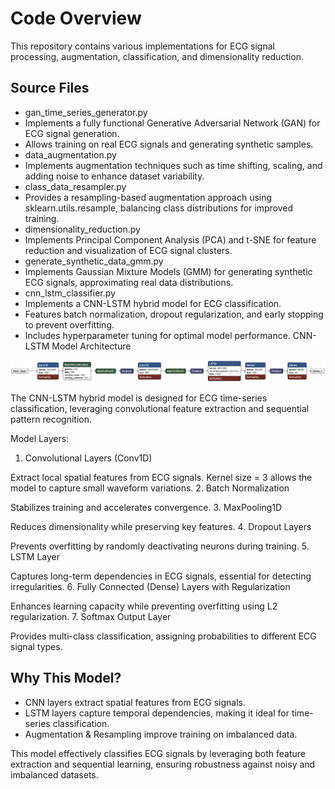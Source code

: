 # Code Overview

This repository contains various implementations for ECG signal processing, augmentation, classification, and dimensionality reduction.

## Source Files

- gan_time_series_generator.py
 - Implements a fully functional Generative Adversarial Network (GAN) for ECG signal generation.
 - Allows training on real ECG signals and generating synthetic samples.
- data_augmentation.py
 - Implements augmentation techniques such as time shifting, scaling, and adding noise to enhance dataset variability.
- class_data_resampler.py
 - Provides a resampling-based augmentation approach using sklearn.utils.resample, balancing class distributions for improved training.
- dimensionality_reduction.py
 - Implements Principal Component Analysis (PCA) and t-SNE for feature reduction and visualization of ECG signal clusters.
- generate_synthetic_data_gmm.py
 - Implements Gaussian Mixture Models (GMM) for generating synthetic ECG signals, approximating real data distributions.
- cnn_lstm_classifier.py
 - Implements a CNN-LSTM hybrid model for ECG classification.
 - Features batch normalization, dropout regularization, and early stopping to prevent overfitting.
 - Includes hyperparameter tuning for optimal model performance.
CNN-LSTM Model Architecture

<p align="center"> <img src="../data/figures/EDA/saved_model.h5.png" alt="CNN-LSTM Model" width="900"> </p>
The CNN-LSTM hybrid model is designed for ECG time-series classification, leveraging convolutional feature extraction and sequential pattern recognition.

Model Layers:
1. Convolutional Layers (Conv1D)

Extract local spatial features from ECG signals.
Kernel size = 3 allows the model to capture small waveform variations.
2. Batch Normalization

Stabilizes training and accelerates convergence.
3. MaxPooling1D

Reduces dimensionality while preserving key features.
4. Dropout Layers

Prevents overfitting by randomly deactivating neurons during training.
5. LSTM Layer

Captures long-term dependencies in ECG signals, essential for detecting irregularities.
6. Fully Connected (Dense) Layers with Regularization

Enhances learning capacity while preventing overfitting using L2 regularization.
7. Softmax Output Layer

Provides multi-class classification, assigning probabilities to different ECG signal types.
## Why This Model?
- CNN layers extract spatial features from ECG signals.
- LSTM layers capture temporal dependencies, making it ideal for time-series classification.
- Augmentation & Resampling improve training on imbalanced data.

This model effectively classifies ECG signals by leveraging both feature extraction and sequential learning, ensuring robustness against noisy and imbalanced datasets.